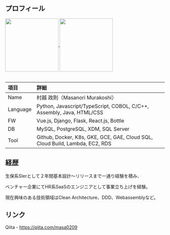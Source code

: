 ## プロフィール

<a href="https://github.com/anuraghazra/github-readme-stats">
  <img height="168" align="center" src="https://github-readme-stats.vercel.app/api?username=masanori0209&show_icons=true&count_private=true&theme=prussian" />
</a>
<a href="https://github.com/anuraghazra/github-readme-stats">
  <img height="168" align="center" src="https://github-readme-stats.vercel.app/api/top-langs/?username=masanori0209&layout=compact&count_private=true&theme=prussian" />
</a>
<br/><br/>

|項目|詳細|
|:-----|:-------------------------------|
|Name|村越 政則（Masanori Murakoshi）|
|Language|Python, Javascript/TypeScript, COBOL, C/C++, Assembly, Java, HTML/CSS|
|FW|Vue.js, Django, Flask, React.js, Bottle|
|DB|MySQL, PostgreSQL, XDM, SQL Server|
|Tool|Github, Docker, K8s, GKE, GCE, GAE, Cloud SQL, Cloud Build, Lambda, EC2, RDS|

## 経歴

生保系SIerとして２年間基本設計〜リリースまで一通り経験を積み、

ベンチャー企業にてHR系SaaSのエンジニアとして事業立ち上げを経験。

現在興味のある技術領域はClean Architecture、DDD、Webassemblyなど。

## リンク

Qiita - https://qiita.com/masa0209
